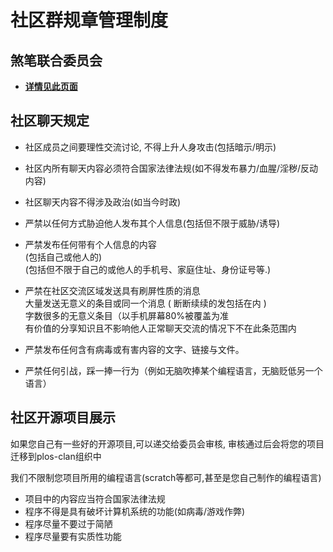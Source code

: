 # 社区群规章管理制度

## 煞笔联合委员会

* [**详情见此页面**](/group/group)

## 社区聊天规定

* 社区成员之间要理性交流讨论, 不得上升人身攻击(包括暗示/明示)
* 社区内所有聊天内容必须符合国家法律法规(如不得发布暴力/血腥/淫秽/反动内容)
* 社区聊天内容不得涉及政治(如当今时政)
* 严禁以任何方式胁迫他人发布其个人信息(包括但不限于威胁/诱导)
* 严禁发布任何带有个人信息的内容 \
    (包括自己或他人的) \
    (包括但不限于自己的或他人的手机号、家庭住址、身份证号等.)

* 严禁在社区交流区域发送具有刷屏性质的消息 \
    大量发送无意义的条目或同一个消息 ( 断断续续的发包括在内 ) \
    字数很多的无意义条目（以手机屏幕80%被覆盖为准 \
    有价值的分享知识且不影响他人正常聊天交流的情况下不在此条范围内

* 严禁发布任何含有病毒或有害内容的文字、链接与文件。

* 严禁任何引战，踩一捧一行为（例如无脑吹捧某个编程语言，无脑贬低另一个语言）

## 社区开源项目展示

如果您自己有一些好的开源项目,可以递交给委员会审核, 审核通过后会将您的项目迁移到plos-clan组织中

我们不限制您项目所用的编程语言(scratch等都可,甚至是您自己制作的编程语言)

* 项目中的内容应当符合国家法律法规
* 程序不得是具有破坏计算机系统的功能(如病毒/游戏作弊)
* 程序尽量不要过于简陋
* 程序尽量要有实质性功能
